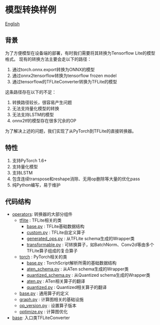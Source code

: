 # 模型转换样例
[English](tinynn/converter/README.md)

## 背景

为了方便模型在设备端的部署，有时我们需要将其转换为Tensorflow Lite的模型格式。
现有的转换方法主要会走以下的路径：
1. 通过torch.onnx.export转换为ONNX的模型
2. 通过onnx2tensorflow转换为tensorflow frozen model
3. 通过tensorflow的TFLiteConverter转换为TFLite的模型

这条路径存在以下的不足：
1. 转换路径较长，很容易产生问题
2. 无法支持量化模型的转换
3. 无法支持LSTM的模型
4. onnx2tf的模型存在很多冗余的OP

为了解决上述的问题，我们实现了从PyTorch到TFLite的直接转换器。

## 特性
1. 支持PyTorch 1.6+
2. 支持量化模型
3. 支持LSTM
4. 包含连续transpose和reshape消除、无用op删除等大量的优化pass
5. 纯Python编写，易于维护

## 代码结构
+ [operators](tinynn/converter/operators): 转换器的大部分组件
    + [tflite](tinynn/converter/operators/tflite) : TFLite相关的类
        + [base.py](tinynn/converter/operators/tflite/base.py) : TFLite基础数据结构
        + [custom.py](tinynn/converter/operators/tflite/custom.py) : TFLite自定义算子
        + [generated_ops.py](tinynn/converter/operators/tflite/generated_ops.py) : 从TFLite schema生成的Wrapper类
        + [transformable.py](tinynn/converter/operators/tflite/transformable.py) : 可转换算子，如BatchNorm、Conv2d等由多个TFLite算子组成的复合算子
    + [torch](tinynn/converter/operators/torch) : PyTorch相关的类
        + [base.py](tinynn/converter/operators/torch/base.py) : TorchScript解析所需的基础数据结构
        + [aten_schema.py](tinynn/converter/operators/torch/aten_schema.py) : 从ATen schema生成的Wrapper类
        + [quantized_schema.py](tinynn/converter/operators/torch/quantized_schema.py) : 从Quantized schema生成的Wrapper类
        + [aten.py](tinynn/converter/operators/torch/aten.py) : ATen相关算子的翻译
        + [quantized.py](tinynn/converter/operators/torch/quantized.py) : Quantized相关算子的翻译
    + [base.py](tinynn/converter/operators/base.py) : 通用算子的定义
    + [graph.py](tinynn/converter/operators/graph.py) : 计算图相关的基础设施
    + [op_version.py](tinynn/converter/operators/op_version.py) : 设置算子版本
    + [optimize.py](tinynn/converter/operators/optimize.py) : 计算图优化
+ [base](tinynn/converter/base.py): 入口类TFLiteConverter
